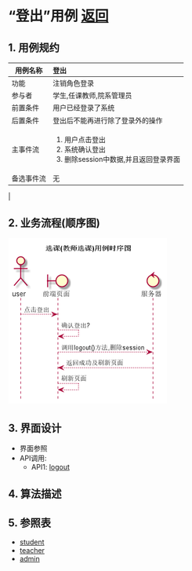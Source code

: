 # “登出”用例 [返回](../README.md)

## 1. 用例规约

|用例名称|登出|
|-------|:-------------|
|功能|注销角色登录|
|参与者|学生,任课教师,院系管理员|
|前置条件|用户已经登录了系统|
|后置条件|登出后不能再进行除了登录外的操作|
|主事件流|<ol><li>用户点击登出</li><li>系统确认登出</li><li>删除session中数据,并且返回登录界面</li></ol>|
|备选事件流|无
|

## 2. 业务流程(顺序图)

![登出](../../out/test6/sequence/登出.png)

## 3. 界面设计

- 界面参照
- API调用:
    - API1: [logout](../api/logout.md)

## 4. 算法描述
    
## 5. 参照表

- [student](../数据库设计.md/#student)
- [teacher](../数据库设计.md/#teacher)
- [admin](../数据库设计.md/#admin)